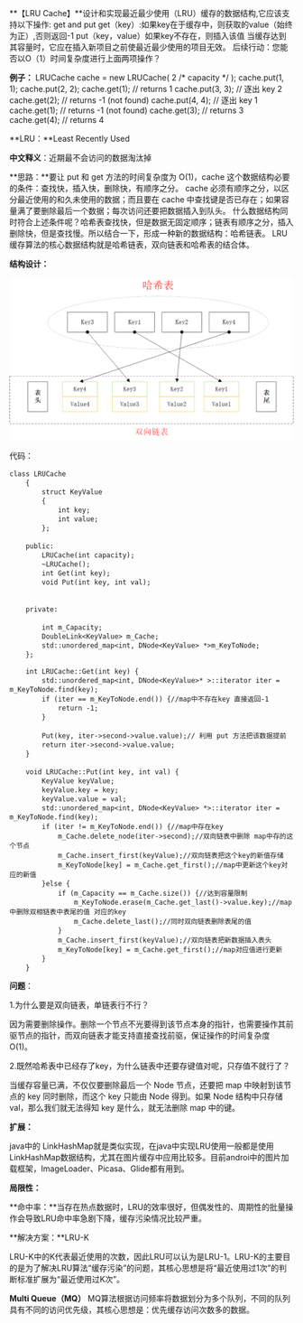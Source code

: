 
**【LRU Cache】**设计和实现最近最少使用（LRU）缓存的数据结构,它应该支持以下操作:
get and put
get（key）:如果key在于缓存中，则获取的value（始终为正）,否则返回-1
put（key，value）如果key不存在，则插入该值
当缓存达到其容量时，它应在插入新项目之前使最近最少使用的项目无效。
后续行动：您能否以O（1）时间复杂度进行上面两项操作？

**例子：**
LRUCache cache = new LRUCache( 2 /* capacity */ );
cache.put(1, 1);
cache.put(2, 2);
cache.get(1);       // returns 1
cache.put(3, 3);    // 逐出 key 2
cache.get(2);       // returns -1 (not found)
cache.put(4, 4);    // 逐出 key 1
cache.get(1);       // returns -1 (not found)
cache.get(3);       // returns 3
cache.get(4);       // returns 4

**LRU：**Least Recently Used

**中文释义**：近期最不会访问的数据淘汰掉

**思路：**要让 put 和 get 方法的时间复杂度为 O(1)，cache 这个数据结构必要的条件：查找快，插入快，删除快，有顺序之分。
cache 必须有顺序之分，以区分最近使用的和久未使用的数据；而且要在 cache 中查找键是否已存在；如果容量满了要删除最后一个数据；每次访问还要把数据插入到队头。
什么数据结构同时符合上述条件呢？哈希表查找快，但是数据无固定顺序；链表有顺序之分，插入删除快，但是查找慢。所以结合一下，形成一种新的数据结构：哈希链表。
LRU 缓存算法的核心数据结构就是哈希链表，双向链表和哈希表的结合体。

**结构设计：**

![lru_p1](../../res/Lru/lru_p1.png)

代码：

```
class LRUCache
	{
		struct KeyValue
		{
			int key;
			int value;
		};

	public:
		LRUCache(int capacity);
		~LRUCache();
		int Get(int key);
		void Put(int key, int val);


	private:

		int m_Capacity;
		DoubleLink<KeyValue> m_Cache;
		std::unordered_map<int, DNode<KeyValue> *>m_KeyToNode;
	};
```

```
	int LRUCache::Get(int key) {
		std::unordered_map<int, DNode<KeyValue>* >::iterator iter = m_KeyToNode.find(key);
		if (iter == m_KeyToNode.end()) {//map中不存在key 直接返回-1
			return -1;
		}
		
		Put(key, iter->second->value.value);// 利用 put 方法把该数据提前
		return iter->second->value.value;
	}

	void LRUCache::Put(int key, int val) {
		KeyValue keyValue;
		keyValue.key = key;
		keyValue.value = val;
		std::unordered_map<int, DNode<KeyValue> *>::iterator iter = m_KeyToNode.find(key);
		if (iter != m_KeyToNode.end()) {//map中存在key
			m_Cache.delete_node(iter->second);//双向链表中删除 map中存的这个节点
			m_Cache.insert_first(keyValue);//双向链表把这个key的新值存储
			m_KeyToNode[key] = m_Cache.get_first();//map中更新这个key对应的新值
		}else {
			if (m_Capacity == m_Cache.size()) {//达到容量限制
				m_KeyToNode.erase(m_Cache.get_last()->value.key);//map中删除双相链表中表尾的值 对应的key
				m_Cache.delete_last();//同时双向链表删除表尾的值
			}
			m_Cache.insert_first(keyValue);//双向链表把新数据插入表头 
			m_KeyToNode[key] = m_Cache.get_first();//map对应值进行更新
		}
	}
```

**问题**：

1.为什么要是双向链表，单链表行不行？

因为需要删除操作。删除一个节点不光要得到该节点本身的指针，也需要操作其前驱节点的指针，而双向链表才能支持直接查找前驱，保证操作的时间复杂度 O(1)。

2.既然哈希表中已经存了key，为什么链表中还要存键值对呢，只存值不就行了？

当缓存容量已满，不仅仅要删除最后一个 Node 节点，还要把 map 中映射到该节点的 key 同时删除，而这个 key 只能由 Node 得到。如果 Node 结构中只存储 val，那么我们就无法得知 key 是什么，就无法删除 map 中的键。

**扩展：**

java中的 LinkHashMap就是类似实现，在java中实现LRU使用一般都是使用LinkHashMap数据结构，尤其在图片缓存中应用比较多。目前androi中的图片加载框架，ImageLoader、Picasa、Glide都有用到。

**局限性：**

**命中率：**当存在热点数据时，LRU的效率很好，但偶发性的、周期性的批量操作会导致LRU命中率急剧下降，缓存污染情况比较严重。

**解决方案：**LRU-K

LRU-K中的K代表最近使用的次数，因此LRU可以认为是LRU-1。LRU-K的主要目的是为了解决LRU算法“缓存污染”的问题，其核心思想是将“最近使用过1次”的判断标准扩展为“最近使用过K次”。

**Multi Queue（MQ）**
MQ算法根据访问频率将数据划分为多个队列，不同的队列具有不同的访问优先级，其核心思想是：优先缓存访问次数多的数据。